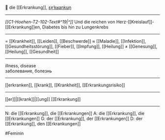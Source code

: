🤕 die [[Erkrankung]], [ɛɐ̯ˈkʁaŋkʊŋ](https://youglish.com/pronounce/Erkrankung/german)

---
*[[C1-Hoehen-T2-102-Text#^19|^]]* Und die reichen von Herz-[[Kreislauf]]-[[Erkrankung]]en, Diabetes bis hin zu Lungenkrebs

---
= [[Krankheit]], [[Leiden]], [[Beschwerde]]
≈ [[Maladie]], [[Infektion]], [[Gesundheitsstörung]], [[Fieber]], [[Impfung]], [[Heilung]]
≠ [[Genesung]], [[Heilung]], [[Gesundheit]]

---
illness, disease  
заболевание, болезнь

---
[[erkranken]], [[krank]], [[Krankheit]], [[Erkrankungsrisiko]]

---
[[er]]|[[krank]]|[[ung]]
[[Erkrankung]]


---
N: die [[Erkrankung]], die [[Erkrankungen]]
A: die [[Erkrankung]], die [[Erkrankungen]]
G: der [[Erkrankung]], der [[Erkrankungen]]
D: der [[Erkrankung]], den [[Erkrankungen]]

#Feminin 


